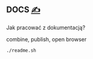 
## DOCS [<span style='font-size:20px;'>&#x270D;</span>](https://github.com/plainedit/examples/edit/main/DOCS/DOCS.md)

Jak pracować z dokumentacją?


combine, publish, open browser

```bash
./readme.sh
```


